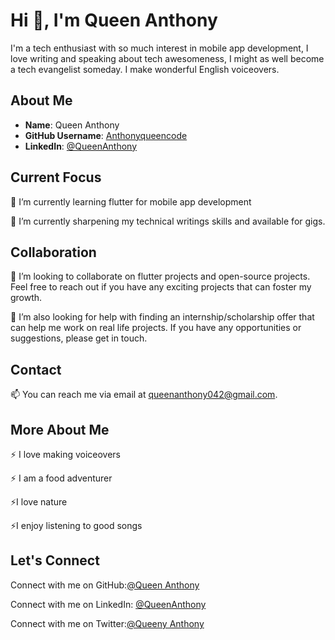 # Hi 👋, I'm Queen Anthony

I'm a tech enthusiast with so much interest in mobile app development, I love writing and speaking about tech awesomeness, I might as well become a tech evangelist someday. I make wonderful English voiceovers. 

## About Me

- **Name**: Queen Anthony
- **GitHub Username**: [Anthonyqueencode]( https://github.com/Anthonyqueencode)
- **LinkedIn**: [@QueenAnthony](https://www.linkedin.com/in/queen-anthony-7a302b237)

## Current Focus

🔭 I’m currently learning flutter for mobile app development

🌱 I’m currently sharpening my technical writings skills and available for gigs.

## Collaboration

👯 I’m looking to collaborate on flutter projects and open-source projects. Feel free to reach out if you have any exciting projects that can foster my growth.

🤝 I’m also looking for help with finding an internship/scholarship offer that can help me work on real life projects.  If you have any opportunities or suggestions, please get in touch.

## Contact

📫 You can reach me via email at queenanthony042@gmail.com.

## More About Me

⚡ I love making voiceovers

⚡ I am a food adventurer 

 ⚡I love nature
 
 ⚡I enjoy listening to good songs
 

## Let's Connect

Connect with me on GitHub:[@Queen Anthony]( https://github.com/Anthonyqueencode)

Connect with me on LinkedIn: [@QueenAnthony](https://www.linkedin.com/in/queen-anthony-7a302b237)

Connect with me on Twitter:[@Queeny Anthony](https://twitter.com/QueenyAnthony)

